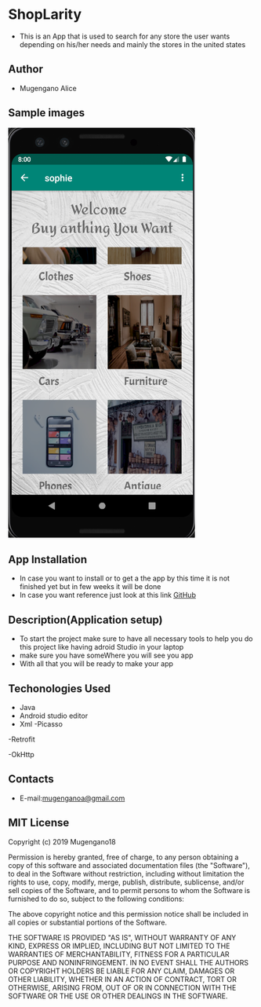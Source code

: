 # ShopLarity
- This is an App that is used to search for any store the user wants depending on his/her needs and mainly the stores in the united states

## Author
- Mugengano Alice

## Sample images

<img src="/readmeimg/pic2.png">



## App Installation

- In case you want to install or to get a the app by this time it is not finished yet but in few weeks it will be done
- In case you want reference just look at this link [GitHub](https://github.com/Mugengano18/ShopLarity)

## Description(Application setup)

- To start the project make sure to have all necessary tools to help you do this project like having adroid Studio in your laptop
- make sure you have someWhere you will see you app
- With all that you will be ready to make your app

## Techonologies Used

- Java
- Android studio editor
- Xml
-Picasso

-Retrofit

-OkHttp

## Contacts

- E-mail:mugenganoa@gmail.com



## MIT License

Copyright (c) 2019 Mugengano18

Permission is hereby granted, free of charge, to any person obtaining a copy
of this software and associated documentation files (the "Software"), to deal
in the Software without restriction, including without limitation the rights
to use, copy, modify, merge, publish, distribute, sublicense, and/or sell
copies of the Software, and to permit persons to whom the Software is
furnished to do so, subject to the following conditions:

The above copyright notice and this permission notice shall be included in all
copies or substantial portions of the Software.

THE SOFTWARE IS PROVIDED "AS IS", WITHOUT WARRANTY OF ANY KIND, EXPRESS OR
IMPLIED, INCLUDING BUT NOT LIMITED TO THE WARRANTIES OF MERCHANTABILITY,
FITNESS FOR A PARTICULAR PURPOSE AND NONINFRINGEMENT. IN NO EVENT SHALL THE
AUTHORS OR COPYRIGHT HOLDERS BE LIABLE FOR ANY CLAIM, DAMAGES OR OTHER
LIABILITY, WHETHER IN AN ACTION OF CONTRACT, TORT OR OTHERWISE, ARISING FROM,
OUT OF OR IN CONNECTION WITH THE SOFTWARE OR THE USE OR OTHER DEALINGS IN THE
SOFTWARE.
